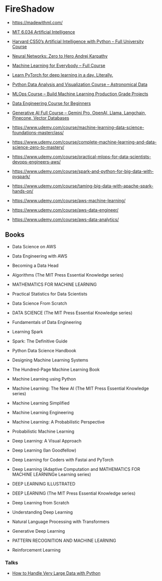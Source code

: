 # FireShadow

* https://madewithml.com/

* [MIT 6.034 Artificial Intelligence](https://www.youtube.com/playlist?list=PLUl4u3cNGP63gFHB6xb-kVBiQHYe_4hSi)

* [Harvard CS50’s Artificial Intelligence with Python – Full University Course](https://www.youtube.com/watch?v=5NgNicANyqM)

* [Neural Networks: Zero to Hero Andrej Karpathy](https://www.youtube.com/playlist?list=PLAqhIrjkxbuWI23v9cThsA9GvCAUhRvKZ)

* [Machine Learning for Everybody – Full Course](https://www.youtube.com/watch?v=i_LwzRVP7bg)

* [Learn PyTorch for deep learning in a day. Literally.](https://www.youtube.com/watch?v=Z_ikDlimN6A)

* [Python Data Analysis and Visualization Course – Astronomical Data](https://www.youtube.com/watch?v=H9KefzbryEw)

* [MLOps Course – Build Machine Learning Production Grade Projects](https://www.youtube.com/watch?v=-dJPoLm_gtE)

* [Data Engineering Course for Beginners](https://www.youtube.com/watch?v=PHsC_t0j1dU)

* [Generative AI Full Course – Gemini Pro, OpenAI, Llama, Langchain, Pinecone, Vector Databases](https://www.youtube.com/watch?v=mEsleV16qdo&ab_channel=freeCodeCamp.org)

* https://www.udemy.com/course/machine-learning-data-science-foundations-masterclass/
* https://www.udemy.com/course/complete-machine-learning-and-data-science-zero-to-mastery/
* https://www.udemy.com/course/practical-mlops-for-data-scientists-devops-engineers-aws/
* https://www.udemy.com/course/spark-and-python-for-big-data-with-pyspark/
* https://www.udemy.com/course/taming-big-data-with-apache-spark-hands-on/
* https://www.udemy.com/course/aws-machine-learning/
* https://www.udemy.com/course/aws-data-engineer/
* https://www.udemy.com/course/aws-data-analytics/

## Books

* Data Science on AWS
* Data Engineering with AWS
* Becoming a Data Head

* Algorithms (The MIT Press Essential Knowledge series)

* MATHEMATICS FOR MACHINE LEARNING
* Practical Statistics for Data Scientists

* Data Science From Scratch
* DATA SCIENCE (The MIT Press Essential Knowledge series)
* Fundamentals of Data Engineering

* Learning Spark
* Spark: The Definitive Guide
* Python Data Science Handbook

* Designing Machine Learning Systems

* The Hundred-Page Machine Learning Book
* Machine Learning using Python
* Machine Learning: The New AI (The MIT Press Essential Knowledge series)
* Machine Learning Simplified
* Machine Learning Engineering
* Machine Learning: A Probabilistic Perspective
* Probabilistic Machine Learning

* Deep Learning: A Visual Approach
* Deep Learning (Ian Goodfellow)
* Deep Learning for Coders with Fastai and PyTorch
* Deep Learning (Adaptive Computation and MATHEMATICS FOR MACHINE LEARNINGe Learning series)
* DEEP LEARNING ILLUSTRATED
* DEEP LEARNING (The MIT Press Essential Knowledge series)
* Deep Learning from Scratch
* Understanding Deep Learning

* Natural Language Processing with Transformers
* Generative Deep Learning

* PATTERN RECOGNITION AND MACHINE LEARNING

* Reinforcement Learning

### Talks

* [How to Handle Very Large Data with Python](https://www.youtube.com/watch?v=YDP0ZRIdavw)
